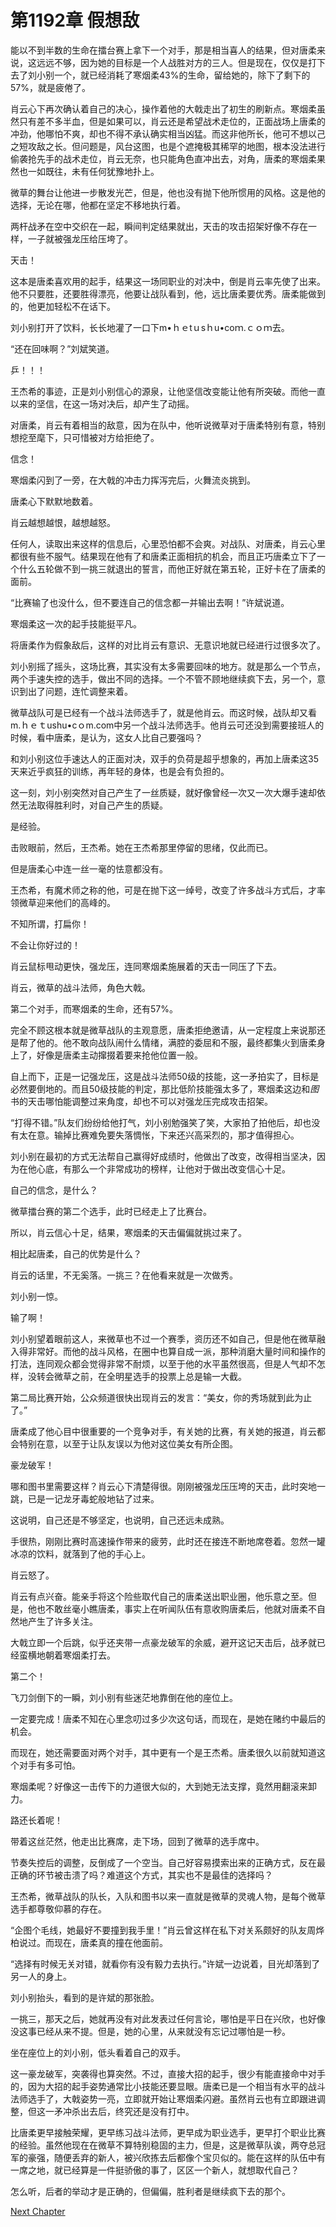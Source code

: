 # 第1192章 假想敌

能以不到半数的生命在擂台赛上拿下一个对手，那是相当喜人的结果，但对唐柔来说，这远远不够，因为她的目标是一个人战胜对方的三人。但是现在，仅仅是打下去了刘小别一个，就已经消耗了寒烟柔43%的生命，留给她的，除下了剩下的57%，就是疲倦了。

肖云心下再次确认着自己的决心，操作着他的大戟走出了初生的刷新点。寒烟柔虽然只有差不多半血，但是如果可以，肖云还是希望战术走位的，正面战场上唐柔的冲劲，他哪怕不爽，却也不得不承认确实相当凶猛。而这非他所长，他可不想以己之短攻敌之长。但问题是，风台这图，也是个遮掩极其稀罕的地图，根本没法进行偷袭抢先手的战术走位，肖云无奈，也只能角色直冲出去，对角，唐柔的寒烟柔果然也一如既往，未有任何犹豫地扑上。

微草的舞台让他进一步散发光芒，但是，他也没有抛下他所惯用的风格。这是他的选择，无论在哪，他都在坚定不移地执行着。

两杆战矛在空中交织在一起，瞬间判定结果就出，天击的攻击招架好像不存在一样，一子就被强龙压给压垮了。

天击！

这本是唐柔喜欢用的起手，结果这一场同职业的对决中，倒是肖云率先使了出来。他不只要胜，还要胜得漂亮，他要让战队看到，他，远比唐柔要优秀。唐柔能做到的，他更加轻松不在话下。

刘小别打开了饮料，长长地灌了一口下m•ｈｅtｕsｈu•coｍ.ｃｏｍ去。

“还在回味啊？”刘斌笑道。

乒！！！

王杰希的事迹，正是刘小别信心的源泉，让他坚信改变能让他有所突破。而他一直以来的坚信，在这一场对决后，却产生了动摇。

对唐柔，肖云有着相当的敌意，因为在队中，他听说微草对于唐柔特别有意，特别想挖至麾下，只可惜被对方给拒绝了。

信念！

寒烟柔闪到了一旁，在大戟的冲击力挥泻完后，火舞流炎挑到。

唐柔心下默默地数着。

肖云越想越恨，越想越怒。

任何人，读取出来这样的信息后，心里恐怕都不会爽。对战队、对唐柔，肖云心里都很有些不服气。结果现在他有了和唐柔正面相抗的机会，而且正巧唐柔立下了一个什么五轮做不到一挑三就退出的誓言，而他正好就在第五轮，正好卡在了唐柔的面前。

“比赛输了也没什么，但不要连自己的信念都一并输出去啊！”许斌说道。

寒烟柔这一次的起手技能挺平凡。

将唐柔作为假象敌后，这样的对比肖云有意识、无意识地就已经进行过很多次了。

刘小别摇了摇头，这场比赛，其实没有太多需要回味的地方。就是那么一个节点，两个手速失控的选手，做出不同的选择。一个不管不顾地继续疯下去，另一个，意识到出了问题，连忙调整来着。

微草战队可是已经有一个战斗法师选手了，就是他肖云。而这时候，战队却又看m.ｈｅｔushu•cｏm.com中另一个战斗法师选手。他肖云可还没到需要接班人的时候，看中唐柔，是认为，这女人比自己要强吗？

和刘小别这位手速达人的正面对决，双手的负荷是超乎想象的，再加上唐柔这35天来近乎疯狂的训练，再年轻的身体，也是会有负担的。

这一刻，刘小别突然对自己产生了一丝质疑，就好像曾经一次又一次大爆手速却依然无法取得胜利时，对自己产生的质疑。

是经验。

击败眼前，然后，王杰希。她在王杰希那里停留的思绪，仅此而已。

但是唐柔心中连一丝一毫的怯意都没有。

王杰希，有魔术师之称的他，可是在抛下这一绰号，改变了许多战斗方式后，才率领微草迎来他们的高峰的。

不知所谓，打扁你！

不会让你好过的！

肖云鼠标甩动更快，强龙压，连同寒烟柔施展着的天击一同压了下去。

肖云，微草的战斗法师，角色大戟。

第二个对手，而寒烟柔的生命，还有57%。

完全不顾这根本就是微草战队的主观意愿，唐柔拒绝邀请，从一定程度上来说那还是帮了他的。他不敢向战队闹什么情绪，满腔的委屈和不服，最终都集火到唐柔身上了，好像是唐柔主动撺掇着要来抢他位置一般。

自上而下，正是一记强龙压，这是战斗法师50级的技能，这一矛拍实了，目标是必然要倒地的。而且50级技能的判定，那比低阶技能强太多了，寒烟柔这边和*图*书的天击哪怕能调整过来角度，却也不可以对强龙压完成攻击招架。

“打得不错。”队友们纷纷给他打气，刘小别勉强笑了笑，大家拍了拍他后，却也没有太在意。输掉比赛难免要失落惆怅，下来还兴高采烈的，那才值得担心。

刘小别在最初的方式无法帮自己赢得好成绩时，他做出了改变，改得相当坚决，因为在他心底，有那么一个非常成功的榜样，让他对于做出改变信心十足。

自己的信念，是什么？

微草擂台赛的第二个选手，此时已经走上了比赛台。

所以，肖云信心十足，结果，寒烟柔的天击偏偏就挑过来了。

相比起唐柔，自己的优势是什么？

肖云的话里，不无奚落。一挑三？在他看来就是一次做秀。

刘小别一惊。

输了啊！

刘小别望着眼前这人，来微草也不过一个赛季，资历还不如自己，但是他在微草融入得非常好。而他的战斗风格，在圈中也算自成一派，那种消磨大量时间和操作的打法，连同观众都会觉得非常不耐烦，以至于他的水平虽然很高，但是人气却不怎样，没转会微草之前，在全明星选手的投票上总是输一大截。

第二局比赛开始，公众频道很快出现肖云的发言：“美女，你的秀场就到此为止了。”

唐柔成了他心目中很重要的一个竞争对手，有关她的比赛，有关她的报道，肖云都会特别在意，以至于让队友误以为他对这位美女有所企图。

豪龙破军！

哪和图书里需要这样？肖云心下清楚得很。刚刚被强龙压压垮的天击，此时突地一跳，已是一记龙牙毒蛇般地钻了过来。

这说明，自己还是不够坚定，也说明，自己还远未成熟。

手很热，刚刚比赛时高速操作带来的疲劳，此时还在接连不断地席卷着。忽然一罐冰凉的饮料，就落到了他的手心上。

肖云怒了。

肖云有点兴奋。能亲手将这个险些取代自己的唐柔送出职业圈，他乐意之至。但是，他也不敢丝毫小瞧唐柔，事实上在听闻队伍有意收购唐柔后，他就对唐柔不自然地产生了许多关注。

大戟立即一个后跳，似乎还夹带一点豪龙破军的余威，避开这记天击后，战矛就已经蛮横地朝着寒烟柔打去。

第二个！

飞刀剑倒下的一瞬，刘小别有些迷茫地靠倒在他的座位上。

一定要完成！唐柔不知在心里念叨过多少次这句话，而现在，是她在赌约中最后的机会。

而现在，她还需要面对两个对手，其中更有一个是王杰希。唐柔很久以前就知道这个对手有多可怕。

寒烟柔呢？好像这一击传下的力道很大似的，大到她无法支撑，竟然用翻滚来卸力。

路还长着呢！

带着这丝茫然，他走出比赛席，走下场，回到了微草的选手席中。

节奏失控后的调整，反倒成了一个空当。自己好容易摸索出来的正确方式，反在最正确的环节被击溃了吗？难道这个方式，其实也不是最佳的选择吗？

王杰希，微草战队的队长，入队和图书以来一直就是微草的灵魂人物，是每个微草选手都尊敬仰慕的存在。

“企图个毛线，她最好不要撞到我手里！”肖云曾这样在私下对关系颇好的队友周烨柏说过。而现在，唐柔真的撞在他面前。

“选择有时候无关对错，就看你有没有毅力去执行。”许斌一边说着，目光却落到了另一人的身上。

刘小别抬头，看到的是许斌的那张脸。

一挑三，那天之后，她就再没有对此发表过任何言论，哪怕是平日在兴欣，也好像没这事已经从来不提。但是，她的心里，从来就没有忘记过哪怕是一秒。

坐在座位上的刘小别，低头看着自己的双手。

这一豪龙破军，突袭得也算突然。不过，直接大招的起手，很少有能直接命中对手的，因为大招的起手姿势通常比小技能还要显眼。唐柔已是一个相当有水平的战斗法师选手了，大戟姿势一亮，立即就开始让寒烟柔闪避。虽然肖云也有立即跟进调整，但这一矛冲杀出去后，终究还是没有打中。

比唐柔更早接触荣耀，更早练习战斗法师，更早成为职业选手，更早打个职业比赛的经验。虽然他现在在微草不算特别稳固的主力，但是，这是微草队诶，两夺总冠军的豪强，随便丢弃的新人，被兴欣拣去后都像个宝贝似的。能在这样的队伍中有一席之地，就已经算是一件挺骄傲的事了，区区一个新人，就想取代自己？

怎么听，后者的举动才是正确的，但偏偏，胜利者是继续疯下去的那个。



[Next Chapter](%E7%AC%AC1193%E7%AB%A0%20%E5%8F%AF%E6%80%95%E7%9A%84%E6%98%AF%E6%B0%94%E5%8A%BF.md)